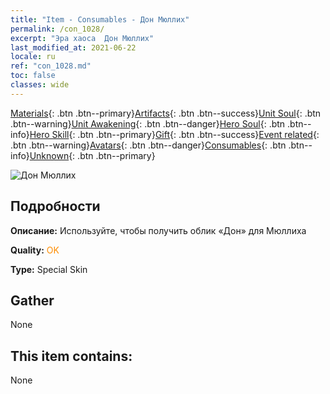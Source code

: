 ```yaml
---
title: "Item - Consumables - Дон Мюллих"
permalink: /con_1028/
excerpt: "Эра хаоса  Дон Мюллих"
last_modified_at: 2021-06-22
locale: ru
ref: "con_1028.md"
toc: false
classes: wide
---
```

 [Materials](/ItemsRU/){: .btn .btn--primary}[Artifacts](/ItemsRU/Artifacts/){: .btn .btn--success}[Unit Soul](/ItemsRU/UnitSoul/){: .btn .btn--warning}[Unit Awakening](/ItemsRU/UnitAwakening/){: .btn .btn--danger}[Hero Soul](/ItemsRU/HeroSoul/){: .btn .btn--info}[Hero Skill](/ItemsRU/HeroSkill/){: .btn .btn--primary}[Gift](/ItemsRU/Gift/){: .btn .btn--success}[Event related](/ItemsRU/Events/){: .btn .btn--warning}[Avatars](/ItemsRU/Avatars/){: .btn .btn--danger}[Consumables](/ItemsRU/Consumables/){: .btn .btn--info}[Unknown](/ItemsRU/Unknown/){: .btn .btn--primary}

 ![Дон Мюллих](/images/h/h_Mullich4.jpg)

## Подробности
 **Описание:** Используйте, чтобы получить облик «Дон» для Мюллиха

 **Quality:** <span style="color: #FF8C00">OK</span>

 **Type:** Special Skin

## Gather

  None

## This item contains:

  None

